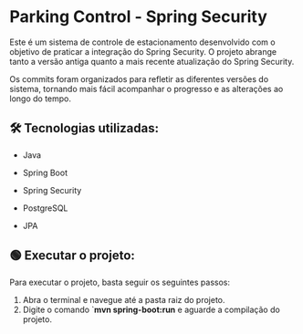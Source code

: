 # Parking Control - Spring Security

Este é um sistema de controle de estacionamento desenvolvido com o objetivo de praticar a integração do Spring Security. O projeto abrange tanto a versão antiga quanto a mais recente atualização do Spring Security.

Os commits foram organizados para refletir as diferentes versões do sistema, tornando mais fácil acompanhar o progresso e as alterações ao longo do tempo.



## 🛠️ Tecnologias utilizadas:

* Java

* Spring Boot

* Spring Security

* PostgreSQL

* JPA

  

## 🟢 **Executar o projeto:**

Para executar o projeto, basta seguir os seguintes passos:

1. Abra o terminal e navegue até a pasta raiz do projeto.
2. Digite o comando `**mvn spring-boot:run** e aguarde a compilação do projeto.





